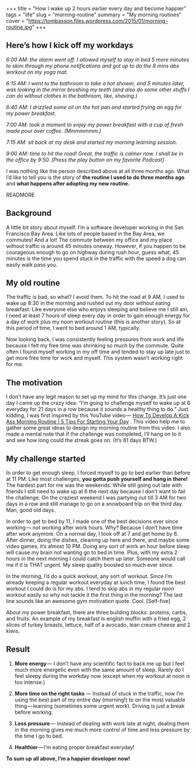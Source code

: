 +++
title = "How I wake up 2 hours earlier every day and become happier"
tags = "life"
slug = "morning-routine"
summary = "My morning routines"
cover = "https://tombasson.files.wordpress.com/2015/01/morning-routine.jpg"
+++

## Here’s how I kick off my workdays

_6:00 AM:
the alarm went off.
I allowed myself to stay in bed 5 more minutes to
skim through my phone notifications and
got up to do the 8 mins abs workout on my yoga mat._

_6:15 AM:
I went to the bathroom to take a hot shower,
and 5 minutes later, was looking in the mirror brushing
my teeth (and also do some other stuffs I can do
without clothes in the bathroom, like, shaving.)_

_6:40 AM:
I drizzled some oil on the hot pan and started
frying an egg for my power breakfast._

_7:00 AM:
took a moment to enjoy my power breakfast with
a cup of fresh made pour over coffee. (Mmmmmmm.)_

_7:15 AM:
sit back at my desk and started my morning learning session._

_9:00 AM:
time to hit the road! Great, the traffic is calmer now.
I shall be in the office by 9:50.
[Press the play button on my favorite Podcast]_

I was nothing like the person described above at all three months ago.
What I’d like to tell you is the story of __the routine I used to do
three months ago__ and __what happens after adopting my new routine.__

READMORE

## Background

A little bit story about myself.
I’m a software developer working in the San Francisco Bay Area.
Like lots of people based in the Bay Area, we commutes!
And a lot!
The commute between my office and my place without traffic is
around 45 minutes oneway.
However, if you happen to be courageous enough to go on highway
during rush hour, guess what,
45 minutes is the time you spend stuck in the traffic with the
speed a dog can easily walk pass you.

## My old routine

The traffic is bad, so what? I avoid them.
To hit the road at 9 AM, I used to wake up 8:30 in the morning and
rushed out my door without eating breakfast.
Like everyone else who enjoys sleeping and believe me I still am,
I need at least 7 hours of sleep every day in order to gain enough
energy for a day of work plus my noon workout routine (this is another story).
So at this period of time, I went to bed around 1 AM, typically.

Now looking back, I was consistently feeling pressures from
work and life because I felt my free time was shrinking so much by the commute.
Quite often I found myself working in my off time and
tended to stay up late just to get more free time for work and myself.
This system wasn’t working right for me.

## The motivation

I don’t have any legit reason to set up my mind for this change.
It’s just one day I came up the crazy idea:
“I’m going to challenge myself to wake up at 6 everyday for
21 days in a row because it sounds a healthy thing to do.”
Just kidding, I was first inspired by this YouTube video —
[How To Develop A Kick Ass Morning Routine | 5 Tips For Starting Your Day](
https://www.youtube.com/watch?v=jjDmhNBtEfU)
. This video help me to gather some great ideas to design
my morning routine from this video.
I also made a mental note that if the challenge was completed,
I’ll hang on to it and see how long could the streak goes on. (It’s 81 days BTW.)

## My challenge started

In order to get enough sleep,
I forced myself to go to bed earlier than before at 11 PM.
Like most challenges, __you gotta push yourself and hang in there!__
The hardest part for me was the weekends.
While still going out late with friends I still need to wake up at 6
the next day because I don’t want to fail the challenge.
On the craziest weekend I was partying out till 3 AM for
two days in a row and still manage to go on a snowboard trip on the third day.
Man, good old days.

In order to get to bed by 11,
I made one of the best decisions ever since working —
not working after work hours.
Why?
Because I don’t have time after work anymore.
On a normal day, I took off at 7 and get home by 8.
After dinner, doing the dishes, cleaning up here and there,
and maybe some video games, it’s almost 10 PM.
Doing any sort of work an hour before sleep will
cause my brain not wanting go to bed in time.
Plus, with my extra 2 hours in the next morning I could catch them up later.
Someone would call me if it is THAT urgent.
My sleep quality boosted so much ever since.

In the morning, I’d do a quick workout, any sort of workout.
Since I’m already keeping a regular workout everyday at lunch time,
I found the best workout I could do is for my abs.
I tend to skip abs in my regular noon workout easily so
why not tackle it the first thing in the morning?
The last line sounds like an awesome gym motivation quote. Cool. [Self-five]

About my power breakfast,
there are three building blocks: proteins, carbs, and fruits.
An example of my breakfast is english muffin with a fried egg,
2 slices of turkey breasts, lettuce, half of a avocado,
lean cream cheese and 2 kiwis.

## Result

1. __More energy__ —
I don’t have any scientific fact to back me up but
I feel much more energetic even with the same amount of sleep.
Rarely do I feel sleepy during the workday now
(except when my workout at noon is too intense.)

2. __More time on the right tasks__ —
Instead of stuck in the traffic,
now I’m using the best part of my entire day (morning!)
to on the most valuable thing — learning (sometimes some urgent work).
Driving is just a break before working.

3. __Less pressure__ —
Instead of dealing with work late at night,
dealing them in the morning gives me much more control of time and
less pressure by the time I go to bed.

4. __Healthier__ — I’m eating proper breakfast everyday!

__To sum up all above, I’m a happier developer now!__
